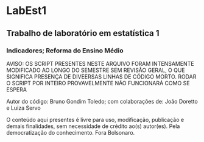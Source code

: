 # LabEst1
## Trabalho de laboratório em estatística 1
### Indicadores; Reforma do Ensino Médio

AVISO:
OS SCRIPT PRESENTES NESTE ARQUIVO FORAM INTENSAMENTE MODIFICADO AO LONGO DO SEMESTRE SEM REVISÃO GERAL, O QUE SIGNIFICA PRESENÇA DE 
DIVEERSAS LINHAS DE CÓDIGO MORTO.
RODAR O SCRIPT POR INTEIRO PROVAVELMENTE NÃO FUNCIONARÁ COMO SE ESPERA

Autor do código: Bruno Gondim Toledo; com colaborações de: João Doretto e Luiza Servo

O conteúdo aqui presentes é livre para uso, modificação, publicação e demais finalidades, sem necessidade de crédito ao(s) autor(es).
Pela democratização do conhecimento. Fora Bolsonaro.
